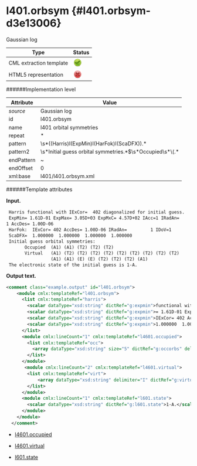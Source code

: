 # l401.orbsym {#l401.orbsym-d3e13006}

Gaussian log


| Type                                                                                                                                                | Status                                                                                                                                              |
|----|----|
| CML extraction template                                                                                                                             | ![](/imgs/Total.png)                                                                                                                                |
| HTML5 representation                                                                                                                                | ![](/imgs/None.png)                                                                                                                                 |

######Implementation level

| Attribute                                                                                                                                           | Value                                                                                                                                               |
|----|----|
| *source*                                                                                                                                            | Gaussian log                                                                                                                                        |
| id                                                                                                                                                  | l401.orbsym                                                                                                                                         |
| name                                                                                                                                                | l401 orbital symmetries                                                                                                                             |
| repeat                                                                                                                                              | \*                                                                                                                                                  |
| pattern                                                                                                                                             | \\s\*((Harris)I(ExpMin)I(HarFok)I(ScaDFX)).\*                                                                                                       |
| pattern2                                                                                                                                            | \\s\*Initial guess orbital symmetries.\*\$\\s\*Occupied\\s\*\\(.\*                                                                                  |
| endPattern                                                                                                                                          | \~                                                                                                                                                  |
| endOffset                                                                                                                                           | 0                                                                                                                                                   |
| xml:base                                                                                                                                            | l401/l401.orbsym.xml                                                                                                                                |

######Template attributes

**Input.**

     Harris functional with IExCor=  402 diagonalized for initial guess.
     ExpMin= 1.61D-01 ExpMax= 3.05D+03 ExpMxC= 4.57D+02 IAcc=1 IRadAn=         1 AccDes= 1.00D-06
     HarFok:  IExCor= 402 AccDes= 1.00D-06 IRadAn=         1 IDoV=1
     ScaDFX=  1.000000  1.000000  1.000000  1.000000
     Initial guess orbital symmetries:
           Occupied  (A1) (A1) (T2) (T2) (T2)
           Virtual   (A1) (T2) (T2) (T2) (T2) (T2) (T2) (T2) (T2) (T2)
                     (A1) (A1) (E) (E) (T2) (T2) (T2) (A1)
     The electronic state of the initial guess is 1-A.
      

**Output text.**

```xml
<comment class="example.output" id="l401.orbsym">
    <module cmlx:templateRef="l401.orbsym">
      <list cmlx:templateRef="harris">
        <scalar dataType="xsd:string" dictRef="g:expmin">functional with IExCor=  402 diagonalized for initial guess.</scalar>
        <scalar dataType="xsd:string" dictRef="g:expmin">= 1.61D-01 ExpMax= 3.05D+03 ExpMxC= 4.57D+02 IAcc=1 IRadAn=         1 AccDes= 1.00D-06</scalar>
        <scalar dataType="xsd:string" dictRef="g:expmin">IExCor= 402 AccDes= 1.00D-06 IRadAn=         1 IDoV=1</scalar>
        <scalar dataType="xsd:string" dictRef="g:expmin">1.000000  1.000000  1.000000  1.000000</scalar>
      </list>
      <module cmlx:lineCount="1" cmlx:templateRef="l4601.occupied">
        <list cmlx:templateRef="occ">
          <array dataType="xsd:string" size="5" dictRef="g:occorbs" delimiter="I">(A1)I(A1)I(T2)I(T2)I(T2)</array>
        </list>        
      </module>
       <module cmlx:lineCount="2" cmlx:templateRef="l4601.virtual">
        <list cmlx:templateRef="virt">
            <array dataType="xsd:string" delimiter="I" dictRef="g:virtorbs" size="18">(A1)I(T2)I(T2)I(T2)I(T2)I(T2)I(T2)I(T2)I(T2)I(T2)I(A1)I(A1)I(E)I(E)I(T2)I(T2)I(T2)I(A1)</array>
        </list>
      </module>
      <module cmlx:lineCount="1" cmlx:templateRef="l601.state">
        <scalar dataType="xsd:string" dictRef="g:l601.state">1-A.</scalar>
      </module>
    </module>
  </comment>
```

-   [l4601.occupied](/out/md/cml/gaussian_log/l4601.occupied-d3e13019.md)

<!-- -->

-   [l4601.virtual](/out/md/cml/gaussian_log/l4601.virtual-d3e13034.md)

<!-- -->

-   [l601.state](/out/md/cml/gaussian_log/l601.state-d3e13049.md)
